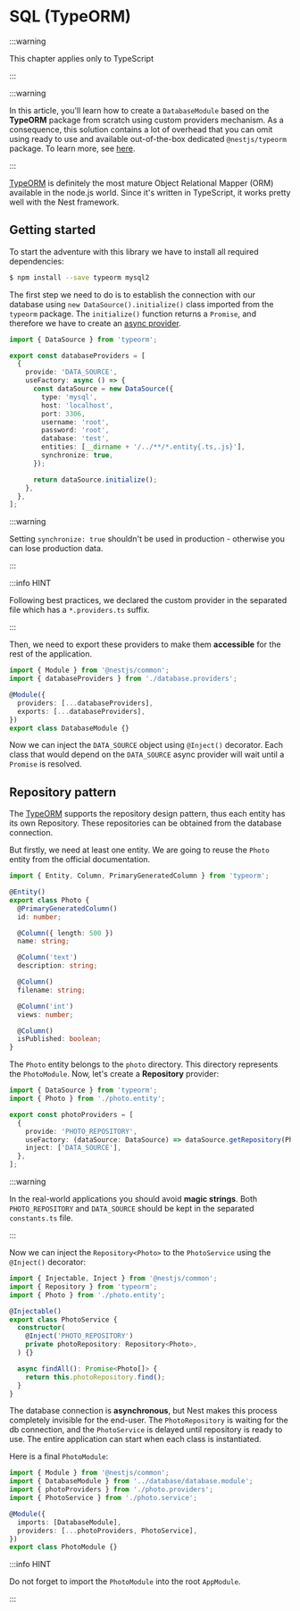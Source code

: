 # SQL (TypeORM)

:::warning

This chapter applies only to TypeScript

:::

:::warning

In this article, you'll learn how to create a `DatabaseModule` based on the **TypeORM** package from scratch using custom providers mechanism. As a consequence, this solution contains a lot of overhead that you can omit using ready to use and available out-of-the-box dedicated `@nestjs/typeorm` package. To learn more, see [here](../techniques/database).

:::

[TypeORM](https://github.com/typeorm/typeorm) is definitely the most mature Object Relational Mapper (ORM) available in the node.js world. Since it's written in TypeScript, it works pretty well with the Nest framework.

## Getting started

To start the adventure with this library we have to install all required dependencies:

```bash
$ npm install --save typeorm mysql2
```

The first step we need to do is to establish the connection with our database using `new DataSource().initialize()` class imported from the `typeorm` package. The `initialize()` function returns a `Promise`, and therefore we have to create an [async provider](../fundamentals/async-providers).

```ts title="database.providers.ts"
import { DataSource } from 'typeorm';

export const databaseProviders = [
  {
    provide: 'DATA_SOURCE',
    useFactory: async () => {
      const dataSource = new DataSource({
        type: 'mysql',
        host: 'localhost',
        port: 3306,
        username: 'root',
        password: 'root',
        database: 'test',
        entities: [__dirname + '/../**/*.entity{.ts,.js}'],
        synchronize: true,
      });

      return dataSource.initialize();
    },
  },
];
```

:::warning

Setting `synchronize: true` shouldn't be used in production - otherwise you can lose production data.

:::

:::info HINT

Following best practices, we declared the custom provider in the separated file which has a `*.providers.ts` suffix.

:::

Then, we need to export these providers to make them **accessible** for the rest of the application.

```ts title="database.module.ts"
import { Module } from '@nestjs/common';
import { databaseProviders } from './database.providers';

@Module({
  providers: [...databaseProviders],
  exports: [...databaseProviders],
})
export class DatabaseModule {}
```

Now we can inject the `DATA_SOURCE` object using `@Inject()` decorator. Each class that would depend on the `DATA_SOURCE` async provider will wait until a `Promise` is resolved.

## Repository pattern

The [TypeORM](https://github.com/typeorm/typeorm) supports the repository design pattern, thus each entity has its own Repository. These repositories can be obtained from the database connection.

But firstly, we need at least one entity. We are going to reuse the `Photo` entity from the official documentation.

```ts title="photo.entity.ts"
import { Entity, Column, PrimaryGeneratedColumn } from 'typeorm';

@Entity()
export class Photo {
  @PrimaryGeneratedColumn()
  id: number;

  @Column({ length: 500 })
  name: string;

  @Column('text')
  description: string;

  @Column()
  filename: string;

  @Column('int')
  views: number;

  @Column()
  isPublished: boolean;
}
```

The `Photo` entity belongs to the `photo` directory. This directory represents the `PhotoModule`. Now, let's create a **Repository** provider:

```ts title="photo.providers.ts"
import { DataSource } from 'typeorm';
import { Photo } from './photo.entity';

export const photoProviders = [
  {
    provide: 'PHOTO_REPOSITORY',
    useFactory: (dataSource: DataSource) => dataSource.getRepository(Photo),
    inject: ['DATA_SOURCE'],
  },
];
```

:::warning

In the real-world applications you should avoid **magic strings**. Both `PHOTO_REPOSITORY` and `DATA_SOURCE` should be kept in the separated `constants.ts` file.

:::

Now we can inject the `Repository<Photo>` to the `PhotoService` using the `@Inject()` decorator:

```ts title="photo.service.ts"
import { Injectable, Inject } from '@nestjs/common';
import { Repository } from 'typeorm';
import { Photo } from './photo.entity';

@Injectable()
export class PhotoService {
  constructor(
    @Inject('PHOTO_REPOSITORY')
    private photoRepository: Repository<Photo>,
  ) {}

  async findAll(): Promise<Photo[]> {
    return this.photoRepository.find();
  }
}
```

The database connection is **asynchronous**, but Nest makes this process completely invisible for the end-user. The `PhotoRepository` is waiting for the db connection, and the `PhotoService` is delayed until repository is ready to use. The entire application can start when each class is instantiated.

Here is a final `PhotoModule`:

```ts title="photo.module.ts"
import { Module } from '@nestjs/common';
import { DatabaseModule } from '../database/database.module';
import { photoProviders } from './photo.providers';
import { PhotoService } from './photo.service';

@Module({
  imports: [DatabaseModule],
  providers: [...photoProviders, PhotoService],
})
export class PhotoModule {}
```

:::info HINT

Do not forget to import the `PhotoModule` into the root `AppModule`.

:::
